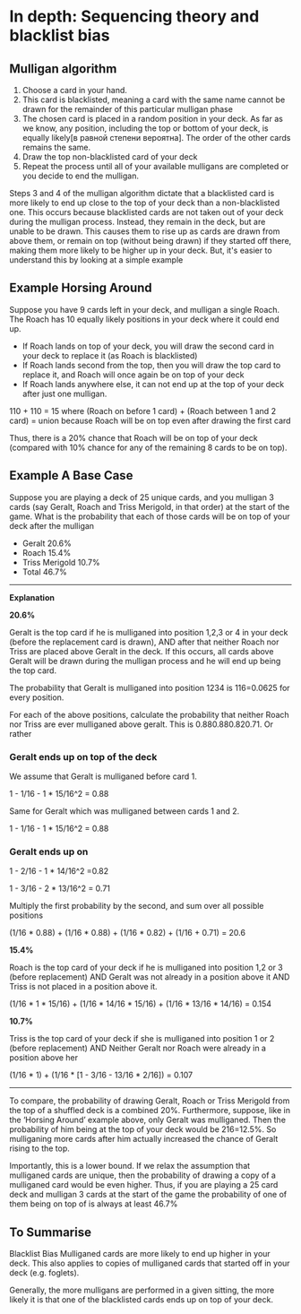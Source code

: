 # In depth: Sequencing theory and blacklist bias

## Mulligan algorithm

1. Choose a card in your hand.
2. This card is blacklisted, meaning a card with the same name cannot be drawn for the remainder of this particular mulligan phase
3. The chosen card is placed in a random position in your deck. As far as we know, any position, including the top or bottom of your deck, is equally likely[в равной степени вероятна]. The order of the other cards remains the same.
4. Draw the top non-blacklisted card of your deck
5. Repeat the process until all of your available mulligans are completed or you decide to end the mulligan.

Steps 3 and 4 of the mulligan algorithm dictate that a blacklisted card is more likely to end up close to the top of your deck than a non-blacklisted one. This occurs because blacklisted cards are not taken out of your deck during the mulligan process. Instead, they remain in the deck, but are unable to be drawn. This causes them to rise up as cards are drawn from above them, or remain on top (without being drawn) if they started off there, making them more likely to be higher up in your deck. But, it's easier to understand this by looking at a simple example

## Example Horsing Around

Suppose you have 9 cards left in your deck, and mulligan a single Roach. The Roach has 10 equally likely positions in your deck where it could end up.

- If Roach lands on top of your deck, you will draw the second card in your deck to replace it (as Roach is blacklisted)
- If Roach lands second from the top, then you will draw the top card to replace it, and Roach will once again be on top of your deck
- If Roach lands anywhere else, it can not end up at the top of your deck after just one mulligan.

 110 + 110 = 15 where (Roach on before 1 card) + (Roach between 1 and 2 card) = union because Roach will be on top even after drawing the first card

Thus, there is a 20% chance that Roach will be on top of your deck (compared with 10% chance for any of the remaining 8 cards to be on top).

## Example A Base Case

Suppose you are playing a deck of 25 unique cards, and you mulligan 3 cards (say Geralt, Roach and Triss Merigold, in that order) at the start of the game. What is the probability that each of those cards will be on top of your deck after the mulligan

- Geralt 20.6%
- Roach 15.4%
- Triss Merigold 10.7%
- Total 46.7%

---

**Explanation** 


**20.6%**

Geralt is the top card if he is mulliganed into position 1,2,3 or 4 in your deck (before the replacement card is drawn), AND after that neither Roach nor Triss are placed above Geralt in the deck. If this occurs, all cards above Geralt will be drawn during the mulligan process and he will end up being the top card.

The probability that Geralt is mulliganed into position 1234 is 116=0.0625 for every position.

For each of the above positions, calculate the probability that neither Roach nor Triss are ever mulliganed above geralt. This is 0.880.880.820.71. Or rather

### Geralt ends up on top of the deck 

We assume that Geralt is mulliganed before card 1.

1 - 1/16 - 1 * 15/16^2 = 0.88

Same for Geralt which was mulliganed between cards 1 and 2. 

1 - 1/16 - 1 * 15/16^2 = 0.88

### Geralt ends up on 
1 - 2/16 - 1 * 14/16^2 =0.82

1 - 3/16 - 2 * 13/16^2 = 0.71

Multiply the first probability by the second, and sum over all possible positions

 (1/16 * 0.88) + (1/16 * 0.88) + (1/16 * 0.82) + (1/16 + 0.71) = 20.6

**15.4%**

Roach is the top card of your deck if he is mulliganed into position 1,2 or 3 (before replacement) AND Geralt was not already in a position above it AND Triss is not placed in a position above it.

(1/16 * 1 * 15/16) + (1/16 * 14/16 * 15/16) + (1/16 * 13/16 * 14/16) = 0.154

**10.7%**

Triss is the top card of your deck if she is mulliganed into position 1 or 2 (before replacement) AND Neither Geralt nor Roach were already in a position above her

 (1/16 * 1) + (1/16 * [1 - 3/16 - 13/16 * 2/16]) = 0.107

---

To compare, the probability of drawing Geralt, Roach or Triss Merigold from the top of a shuffled deck is a combined 20%. Furthermore, suppose, like in the ‘Horsing Around’ example above, only Geralt was mulliganed. Then the probability of him being at the top of your deck would be 216=12.5%. So mulliganing more cards after him actually increased the chance of Geralt rising to the top.

Importantly, this is a lower bound. If we relax the assumption that mulliganed cards are unique, then the probability of drawing a copy of a mulliganed card would be even higher. Thus, if you are playing a 25 card deck and mulligan 3 cards at the start of the game the probability of one of them being on top of is always at least 46.7%

## To Summarise

Blacklist Bias Mulliganed cards are more likely to end up higher in your deck. This also applies to copies of mulliganed cards that started off in your deck (e.g. foglets).

Generally, the more mulligans are performed in a given sitting, the more likely it is that one of the blacklisted cards ends up on top of your deck.